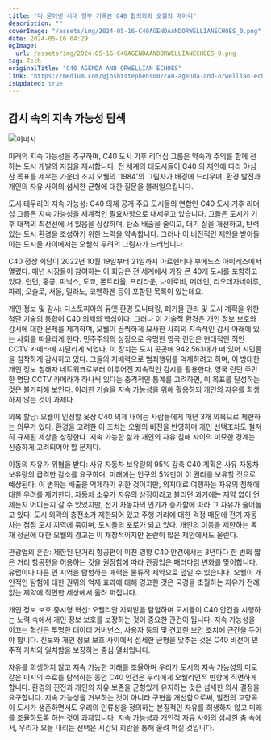 ```yaml
---
title: "다 묻어낸 시대 정부 기록본 C40 협의회와 오웰의 메아리"
description: ""
coverImage: "/assets/img/2024-05-16-C40AGENDAANDORWELLIANECHOES_0.png"
date: 2024-05-16 04:29
ogImage: 
  url: /assets/img/2024-05-16-C40AGENDAANDORWELLIANECHOES_0.png
tag: Tech
originalTitle: "C40 AGENDA AND ORWELLIAN ECHOES"
link: "https://medium.com/@joshtstephens00/c40-agenda-and-orwellian-echoes-126cf852c46a"
isUpdated: true
---
```





## 감시 속의 지속 가능성 탐색

![이미지](/assets/img/2024-05-16-C40AGENDAANDORWELLIANECHOES_0.png)

미래의 지속 가능성을 추구하며, C40 도시 기후 리더십 그룹은 약속과 주의를 함께 전하는 도시 개발의 지침을 제시합니다. 전 세계의 대도시들이 C40 의 제안에 따라 야심찬 목표를 세우는 가운데 조지 오웰의 '1984'의 그림자가 배경에 드리우며, 환경 발전과 개인의 자유 사이의 섬세한 균형에 대한 질문을 불러일으킵니다.

도시 테두리의 지속 가능성: C40 의제 공개
주요 도시들의 연합인 C40 도시 기후 리더십 그룹은 지속 가능성을 세계적인 필요사항으로 내세우고 있습니다. 그들은 도시가 기후 대책의 최전선에 서 있음을 상상하며, 탄소 배출을 줄이고, 대기 질을 개선하고, 탄력 있는 도시 환경을 조성하기 위한 노력을 약속합니다. 그러나 이 비전적인 제안을 받아들이는 도시들 사이에서는 오웰식 우려의 그림자가 드러납니다.



C40 정상 회담이 2022년 10월 19일부터 21일까지 아르헨티나 부에노스 아이레스에서 열렸다. 매년 시장들이 참여하는 이 회담은 전 세계에서 가장 큰 40개 도시를 포함하고 있다. 런던, 홍콩, 피닉스, 도쿄, 몬트리올, 프리타운, 나이로비, 메데인, 리오데자네이루, 파리, 오슬로, 서울, 밀라노, 코펜하겐 등이 포함된 목록이 있는데요.

개인 정보 및 감시: 디스토피아의 듀엣
환경 모니터링, 폐기물 관리 및 도시 계획을 위한 첨단 기술의 통합이 C40 의제의 핵심이다. 그러나 이 기술적 환경은 개인 정보 보호와 감시에 대한 문제를 제기하며, 오웰이 끔찍하게 묘사한 사회의 지속적인 감시 아래에 있는 사회를 떠올리게 한다. 민주주의의 상징으로 유명한 영국 런던은 현대적인 적인 CCTV 카메라에 시달리게 되었다. 이 장치는 도시 곳곳에 942,563대가 떠 있어 시민들을 침착하게 감시하고 있다. 그들의 지배력으로 범죄행위를 억제하려고 하며, 이 방대한 개인 정보 침해자 네트워크로부터 이루어진 지속적인 감시를 활용한다. 영국 런던 주민 한 명당 CCTV 카메라가 하나씩 있다는 충격적인 통계를 고려하면, 이 목표를 달성하는 것은 불가피해 보인다. 이러한 기술을 지속 가능성을 위해 활용하되 개인의 자유를 희생하지 않는 것이 과제다.

의복 할당: 오웰이 인정할 옷장
C40 의제 내에는 사람들에게 매년 3개 의복으로 제한하는 의무가 있다. 환경을 고려한 이 조치는 오웰의 비전을 반영하며 개인 선택조차도 철저히 규제된 세상을 상징한다. 지속 가능한 삶과 개인의 자유 침해 사이의 미묘한 경계는 신중하게 고려되어야 할 문제다.

이동의 자유가 위협을 받다: 사유 자동차 보유량의 95% 감축
C40 계획은 사유 자동차 보유량의 급격한 감소를 요구하며, 미래에는 인구의 5%만이 이 권리를 보유할 것으로 예상된다. 이 변화는 배출을 억제하기 위한 것이지만, 의지대로 여행하는 자유의 침해에 대한 우려를 제기한다. 자동차 소유가 자유의 상징이라고 불리던 과거에는 제약 없이 언제든지 어디든지 갈 수 있었지만, 전기 자동차의 인기가 증가함에 따라 그 자유가 줄어들고 있다. 도시 외곽의 충전소가 제한되어 있고 주행 거리에 대한 걱정 때문에 전기 자동차는 점점 도시 지역에 묶이며, 도시들의 포로가 되고 있다. 개인의 이동을 제한하는 독재 정권에 대한 오웰의 경고는 이 채창적이지만 논란이 많은 제안에서도 울린다.




관광업의 혼란: 제한된 단거리 항공편이 미친 영향
C40 안건에서는 3년마다 한 번의 짧은 거리 항공편을 허용하는 것을 권장함에 따라 관광업은 패러다임 변화를 맞이합니다. 유럽이나 다른 먼 지역을 탐험하는 매력은 물류적 제약으로 덮일 수 있습니다. 오웰이 개인적인 탐험에 대한 권위의 억제 효과에 대해 경고한 것은 국경을 초월하는 자유가 전례 없는 제약에 직면한 세상에서 울려 퍼집니다.

개인 정보 보호 중시형 혁신: 오웰리안 지뢰밭을 탐험하며
도시들이 C40 안건을 시행하는 노력 속에서 개인 정보 보호를 보장하는 것이 중요한 관건이 됩니다. 지속 가능성을 이끄는 혁신은 투명한 데이터 거버넌스, 사용자 동의 및 견고한 보안 조치에 근간을 두어야 합니다. 진보와 개인 정보 보호 사이에서 섬세한 균형을 맞추는 것은 C40 비전이 민주적 가치와 일치함을 보장하는 중심 열쇠입니다.

자유를 희생하지 않고 지속 가능한 미래를 조율하며
우리가 도시의 지속 가능성의 미로 같은 미지의 수로를 탐색하는 동안 C40 안건은 우리에게 오웰리언적 반향에 직면하게 합니다. 환경의 진전과 개인의 자유 보존을 균형있게 유지하는 것은 섬세한 의사 결정을 요구합니다. 지속 가능성을 거부하는 것이 아니라 구현을 개선함으로써, 발전의 교향곡이 도시가 생존하면서도 우리의 인류성을 정의하는 본질적인 자유를 희생하지 않고 미래를 조율하도록 하는 것이 과제입니다. 지속 가능성과 개인적 자유 사이의 섬세한 춤 속에서, 우리가 오늘 내리는 선택은 시간의 회람을 통해 울려 퍼질 것입니다.